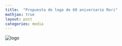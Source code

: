 ```yaml
---
title:  "Propuesta de logo de 60 aniversario Rori"
mathjax: true
layout: post
categories: media
---
```


![logo](https://ideoeduardo.github.io/contrast/assets/aniversario.png)

